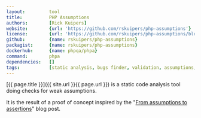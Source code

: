 ```yaml
---
layout:         tool
title:          PHP Assumptions
authors:        [Rick Kuipers] 
website:        {url: 'https://github.com/rskuipers/php-assumptions'}
license:        {url: 'https://github.com/rskuipers/php-assumptions/blob/master/LICENSE', label: 'MIT License'}
github:         {name: rskuipers/php-assumptions}
packagist:      {name: rskuipers/php-assumptions}               
dockerhub:      {name: phpqa/phpa}     
command:        phpa  
dependencies:   []
tags:           [static analysis, bugs finder, validation, assumptions, cli]
---
```


[{{ page.title }}]({{ site.url }}{{ page.url }}) is a static code analysis tool doing checks for weak assumptions.

<!--more--> 

It is the result of a proof of concept inspired by the "[From assumptions to assertions](http://rskuipers.com/entry/from-assumptions-to-assertions)" blog post.
